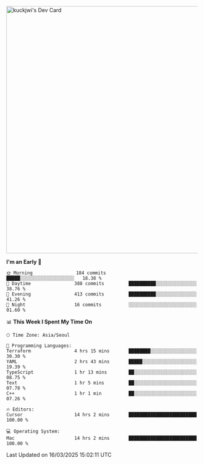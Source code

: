 <a href="https://app.daily.dev/kuckhwancho"><img src="https://api.daily.dev/devcards/v2/efef39c8028947428b3c0b486b9cd9b6.png?r=iz2&type=wide" width="652" alt="kuckjwi's Dev Card"/></a>

<!--START_SECTION:waka-->
**I'm an Early 🐤** 

```text
🌞 Morning                184 commits         █████░░░░░░░░░░░░░░░░░░░░   18.38 % 
🌆 Daytime                388 commits         ██████████░░░░░░░░░░░░░░░   38.76 % 
🌃 Evening                413 commits         ██████████░░░░░░░░░░░░░░░   41.26 % 
🌙 Night                  16 commits          ░░░░░░░░░░░░░░░░░░░░░░░░░   01.60 % 
```


📊 **This Week I Spent My Time On** 

```text
🕑︎ Time Zone: Asia/Seoul

💬 Programming Languages: 
Terraform                4 hrs 15 mins       ████████░░░░░░░░░░░░░░░░░   30.30 % 
YAML                     2 hrs 43 mins       █████░░░░░░░░░░░░░░░░░░░░   19.39 % 
TypeScript               1 hr 13 mins        ██░░░░░░░░░░░░░░░░░░░░░░░   08.75 % 
Text                     1 hr 5 mins         ██░░░░░░░░░░░░░░░░░░░░░░░   07.78 % 
C++                      1 hr 1 min          ██░░░░░░░░░░░░░░░░░░░░░░░   07.26 % 

🔥 Editors: 
Cursor                   14 hrs 2 mins       █████████████████████████   100.00 % 

💻 Operating System: 
Mac                      14 hrs 2 mins       █████████████████████████   100.00 % 
```


 Last Updated on 16/03/2025 15:02:11 UTC
<!--END_SECTION:waka-->
